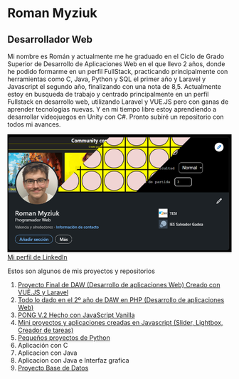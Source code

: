 # Roman Myziuk
## Desarrollador Web

Mi nombre es Román y actualmente me he graduado en el Ciclo de Grado Superior de Desarrollo de Aplicaciones Web en el que llevo 2 años, donde he podido formarme en un perfil FullStack, practicando principalmente con herramientas como C, Java, Python y SQL el primer año y Laravel y Javascript el segundo año, finalizando con una nota de 8,5. Actualmente estoy en busqueda de trabajo y centrado principalmente en un perfil Fullstack en desarrollo web, utilizando Laravel y VUE.JS pero con ganas de aprender tecnologias nuevas. Y en mi tiempo libre estoy aprendiendo a desarrollar videojuegos en Unity con C#. Pronto subiré un repositorio con todos mi avances.


![Linkedin page](https://github.com/Ro0oman/Ro0oman/blob/main/Captura.PNG)
[Mi perfil de LinkedIn](https://www.linkedin.com/in/roman-myziuk/)


Estos son algunos de mis proyectos y repositorios

1. [Proyecto Final de DAW (Desarrollo de aplicaciones Web) Creado con VUE.JS y Laravel](https://github.com/Ro0oman/Proyecto-TFG-Roman)
2. [Todo lo dado en el 2º año de DAW en PHP (Desarrollo de aplicaciones Web)](https://github.com/Ro0oman/CFGS-2-DAW)
3. [PONG V.2 Hecho con JavaScript Vanilla](https://github.com/Ro0oman/PONG-V2)
4. [Mini proyectos y aplicaciones creadas en Javascript (Slider, Lightbox, Creador de tareas)](https://github.com/Ro0oman/JSProjects)
5. [Pequeños proyectos de Python](https://github.com/Ro0oman/PythonProjects)
6. Aplicación con C
7. Aplicacion con Java
8. Aplicacion con Java e Interfaz grafica
9. [Proyecto Base de Datos](https://github.com/Ro0oman/DBProyect)


              
